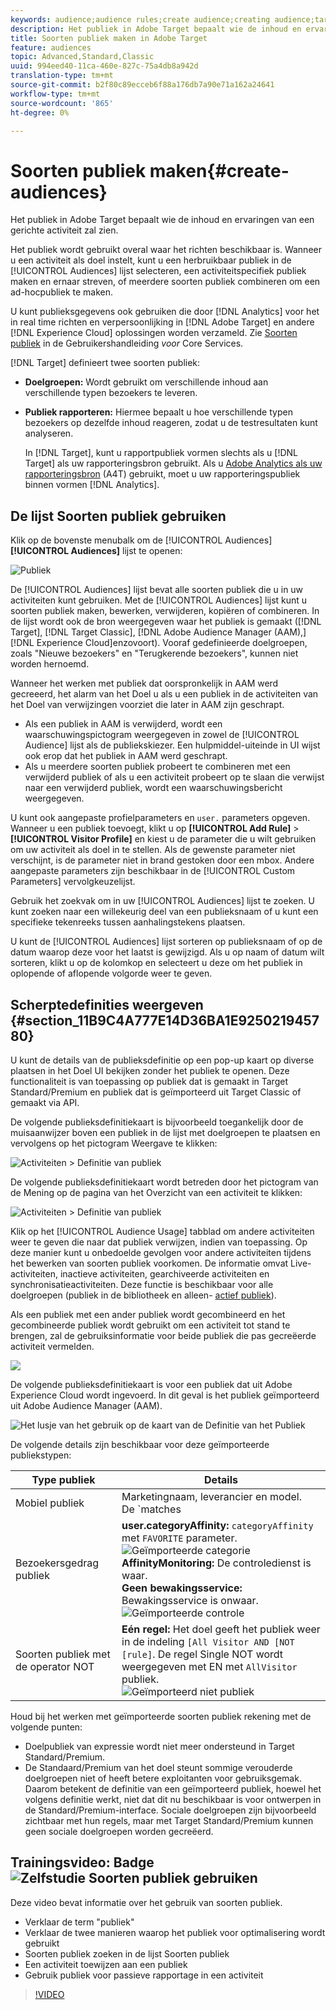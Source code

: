 ```yaml
---
keywords: audience;audience rules;create audience;creating audience;targeting audience;reporting audience;report audience;segment;custom profile parameters;audience definition;audiences list
description: Het publiek in Adobe Target bepaalt wie de inhoud en ervaringen van een gerichte activiteit zal zien.
title: Soorten publiek maken in Adobe Target
feature: audiences
topic: Advanced,Standard,Classic
uuid: 994eed40-11ca-460e-827c-75a4db8a942d
translation-type: tm+mt
source-git-commit: b2f80c89ecceb6f88a176db7a90e71a162a24641
workflow-type: tm+mt
source-wordcount: '865'
ht-degree: 0%

---
```



# Soorten publiek maken{#create-audiences}

Het publiek in Adobe Target bepaalt wie de inhoud en ervaringen van een gerichte activiteit zal zien.

Het publiek wordt gebruikt overal waar het richten beschikbaar is. Wanneer u een activiteit als doel instelt, kunt u een herbruikbaar publiek in de [!UICONTROL Audiences] lijst selecteren, een activiteitspecifiek publiek [](/help/c-target/creating-activity-only-audience.md) maken en ernaar streven, of meerdere soorten publiek [](/help/c-target/combining-multiple-audiences.md#concept_A7386F1EA4394BD2AB72399C225981E5) combineren om een ad-hocpubliek te maken.

U kunt publieksgegevens ook gebruiken die door [!DNL Analytics] voor het in real time richten en verpersoonlijking in [!DNL Adobe Target] en andere [!DNL Experience Cloud] oplossingen worden verzameld. Zie [Soorten publiek](https://docs.adobe.com/content/help/en/core-services/interface/audiences/audience-library.html) in de Gebruikershandleiding *voor* Core Services.

[!DNL Target] definieert twee soorten publiek:

* **Doelgroepen:** Wordt gebruikt om verschillende inhoud aan verschillende typen bezoekers te leveren.
* **Publiek rapporteren:** Hiermee bepaalt u hoe verschillende typen bezoekers op dezelfde inhoud reageren, zodat u de testresultaten kunt analyseren.

   In [!DNL Target], kunt u rapportpubliek vormen slechts als u [!DNL Target] als uw rapporteringsbron gebruikt. Als u [Adobe Analytics als uw rapporteringsbron](/help/c-integrating-target-with-mac/a4t/a4t.md) (A4T) gebruikt, moet u uw rapporteringspubliek binnen vormen [!DNL Analytics].

## De lijst Soorten publiek gebruiken

Klik op de bovenste menubalk om de [!UICONTROL Audiences] **[!UICONTROL Audiences]** lijst te openen:

![Publiek](assets/audiences_list.png)

De [!UICONTROL Audiences] lijst bevat alle soorten publiek die u in uw activiteiten kunt gebruiken. Met de [!UICONTROL Audiences] lijst kunt u soorten publiek maken, bewerken, verwijderen, kopiëren of combineren. In de lijst wordt ook de bron weergegeven waar het publiek is gemaakt ([!DNL Target], [!DNL Target Classic], [!DNL Adobe Audience Manager (AAM),] [!DNL Experience Cloud]enzovoort). Vooraf gedefinieerde doelgroepen, zoals &quot;Nieuwe bezoekers&quot; en &quot;Terugkerende bezoekers&quot;, kunnen niet worden hernoemd.

Wanneer het werken met publiek dat oorspronkelijk in AAM werd gecreeerd, het alarm van het Doel u als u een publiek in de activiteiten van het Doel van verwijzingen voorziet die later in AAM zijn geschrapt.

* Als een publiek in AAM is verwijderd, wordt een waarschuwingspictogram weergegeven in zowel de [!UICONTROL Audience] lijst als de publiekskiezer. Een hulpmiddel-uiteinde in UI wijst ook erop dat het publiek in AAM werd geschrapt.
* Als u meerdere soorten publiek probeert te combineren met een verwijderd publiek of als u een activiteit probeert op te slaan die verwijst naar een verwijderd publiek, wordt een waarschuwingsbericht weergegeven.

U kunt ook aangepaste profielparameters en `user.` parameters opgeven. Wanneer u een publiek toevoegt, klikt u op **[!UICONTROL Add Rule]** > **[!UICONTROL Visitor Profile]** en kiest u de parameter die u wilt gebruiken om uw activiteit als doel in te stellen. Als de gewenste parameter niet verschijnt, is de parameter niet in brand gestoken door een mbox. Andere aangepaste parameters zijn beschikbaar in de [!UICONTROL Custom Parameters] vervolgkeuzelijst.

Gebruik het zoekvak om in uw [!UICONTROL Audiences] lijst te zoeken. U kunt zoeken naar een willekeurig deel van een publieksnaam of u kunt een specifieke tekenreeks tussen aanhalingstekens plaatsen.

U kunt de [!UICONTROL Audiences] lijst sorteren op publieksnaam of op de datum waarop deze voor het laatst is gewijzigd. Als u op naam of datum wilt sorteren, klikt u op de kolomkop en selecteert u deze om het publiek in oplopende of aflopende volgorde weer te geven.

## Scherptedefinities weergeven {#section_11B9C4A777E14D36BA1E925021945780}

U kunt de details van de publieksdefinitie op een pop-up kaart op diverse plaatsen in het Doel UI bekijken zonder het publiek te openen. Deze functionaliteit is van toepassing op publiek dat is gemaakt in Target Standard/Premium en publiek dat is geïmporteerd uit Target Classic of gemaakt via API.

De volgende publieksdefinitiekaart is bijvoorbeeld toegankelijk door de muisaanwijzer boven een publiek in de lijst met doelgroepen te plaatsen en vervolgens op het pictogram Weergave te klikken:

![Activiteiten > Definitie van publiek](assets/audience_definition_list.png)

De volgende publieksdefinitiekaart wordt betreden door het pictogram van de Mening op de pagina van het Overzicht van een activiteit te klikken:

![Activiteiten > Definitie van publiek](assets/audience_definition_list.png)

Klik op het [!UICONTROL Audience Usage] tabblad om andere activiteiten weer te geven die naar dat publiek verwijzen, indien van toepassing. Op deze manier kunt u onbedoelde gevolgen voor andere activiteiten tijdens het bewerken van soorten publiek voorkomen. De informatie omvat Live-activiteiten, inactieve activiteiten, gearchiveerde activiteiten en synchronisatieactiviteiten. Deze functie is beschikbaar voor alle doelgroepen (publiek in de bibliotheek en alleen- [actief publiek](../../c-target/creating-activity-only-audience.md#concept_A6BADCF530ED4AE1852E677FEBE68483)).

Als een publiek met een ander publiek wordt gecombineerd en het gecombineerde publiek wordt gebruikt om een activiteit tot stand te brengen, zal de gebruiksinformatie voor beide publiek die pas gecreëerde activiteit vermelden.

![](assets/audience_definition_list_usage.png)

De volgende publieksdefinitiekaart is voor een publiek dat uit Adobe Experience Cloud wordt ingevoerd. In dit geval is het publiek geïmporteerd uit Adobe Audience Manager (AAM).

![Het lusje van het gebruik op de kaart van de Definitie van het Publiek](assets/audience_definition_mc.png)

De volgende details zijn beschikbaar voor deze geïmporteerde publiekstypen:

| Type publiek | Details |
|--- |--- |
| Mobiel publiek | Marketingnaam, leverancier en model.<br>De `matches | does not match` operator wordt weergegeven in plaats van `equals | does not equal`<br>![Geïmporteerd mobiel publiek](/help/c-target/c-audiences/assets/imported_mobile_audience.png). |
| Bezoekersgedrag publiek | **user.categoryAffinity:** `categoryAffinity` met `FAVORITE` parameter.<br>![Geïmporteerde categorie ](/help/c-target/c-audiences/assets/imported_category_affinity.png)<br>**AffinityMonitoring:** De controledienst is waar.<br>**Geen bewakingsservice:** Bewakingsservice is onwaar.<br>![Geïmporteerde controle](/help/c-target/c-audiences/assets/imported_monitoring.png) |
| Soorten publiek met de operator NOT | **Eén regel:** Het doel geeft het publiek weer in de indeling `[All Visitor AND [NOT [rule]`. De regel Single NOT wordt weergegeven met EN met `AllVisitor` publiek.<br>![Geïmporteerd niet publiek](/help/c-target/c-audiences/assets/imported_not_audience.png) |

Houd bij het werken met geïmporteerde soorten publiek rekening met de volgende punten:

* Doelpubliek van expressie wordt niet meer ondersteund in Target Standard/Premium.
* De Standaard/Premium van het doel steunt sommige verouderde doelgroepen niet of heeft betere exploitanten voor gebruiksgemak. Daarom betekent de definitie van een geïmporteerd publiek, hoewel het volgens definitie werkt, niet dat dit nu beschikbaar is voor ontwerpen in de Standard/Premium-interface. Sociale doelgroepen zijn bijvoorbeeld zichtbaar met hun regels, maar met Target Standard/Premium kunnen geen sociale doelgroepen worden gecreëerd.

## Trainingsvideo: Badge ![Zelfstudie Soorten publiek gebruiken](/help/assets/tutorial.png)

Deze video bevat informatie over het gebruik van soorten publiek.

* Verklaar de term &quot;publiek&quot;
* Verklaar de twee manieren waarop het publiek voor optimalisering wordt gebruikt
* Soorten publiek zoeken in de lijst Soorten publiek
* Een activiteit toewijzen aan een publiek
* Gebruik publiek voor passieve rapportage in een activiteit

>[!VIDEO](https://video.tv.adobe.com/v/17398)
